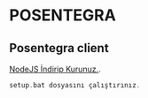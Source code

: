 # POSENTEGRA

## Posentegra client

[NodeJS İndirip Kurunuz.](https://nodejs.org/en/).

```php
setup.bat dosyasını çalıştırınız.
```


